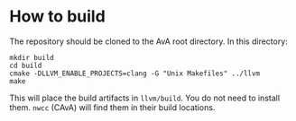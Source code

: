 # How to build

The repository should be cloned to the AvA root directory.
In this directory:

```
mkdir build
cd build
cmake -DLLVM_ENABLE_PROJECTS=clang -G "Unix Makefiles" ../llvm
make
```

This will place the build artifacts in `llvm/build`. You do not need to install them.
`nwcc` (CAvA) will find them in their build locations.
